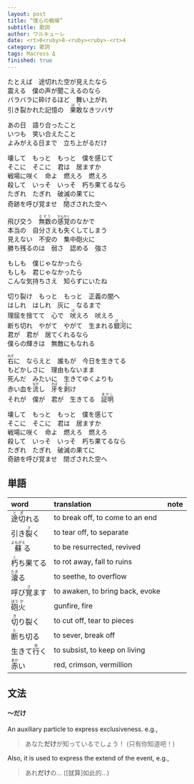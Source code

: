 ```yaml
---
layout: post
title: “僕らの戦場”
subtitle: 歌詞
author: ワルキューレ
date: <rt>0<ruby>8-<ruby><ruby>-<rt>4
category: 歌詞
tags: Macross Δ
finished: true
---
```


<p>
たとえば　途切れた空が見えたなら<br>
震える　僕の声が聞こえるのなら<br>
バラバラに砕けるほど　舞い上がれ <br>
引き裂かれた記憶の　<ruby>果敢<rt>はて</rt></ruby>なきツバサ<br>
</p><p>
あの日　語り合ったこと<br>
いつも　笑い合えたこと<br>
よみがえる日まで　立ち上がるだけ<br>
 </p><p>
壊して　もっと　もっと　僕を感じて<br>
そこに　そこに　君は　居ますか<br>
戦場に咲く　命よ　燃えろ　燃えろ<br>
殺して　いっそ　いっそ　朽ち果てるなら<br>
たぎれ　たぎれ　破滅の果てに<br>
奇跡を呼び覚ませ　<ruby>閉<rt>と</rt></ruby>ざされた空へ<br>
</p><p>
飛び交う　<ruby>無数<rt>むすう</rt></ruby>の<ruby>感覚<rt>かんかく</rt></ruby>のなかで<br>
本当の　自分さえも失くしてしまう<br>
見えない　不安の　集中砲火に<br>
勝ち残るのは　弱さ　認める　強さ<br>
</p><p>
もしも　僕じゃなかったら<br>
もしも　君じゃなかったら<br>
こんな気持ちさえ　知らずにいたね<br>
  </p><p>
切り裂け　もっと　もっと　正義の闇へ<br>
はしれ　はしれ　灰に　なるまで<br>
理屈を捨てて　心で　<ruby>吠<rt>ほ</rt></ruby>えろ　吠えろ<br>
断ち切れ　やがて　やがて　生まれる<ruby>銀河<rt>ほし</rt></ruby>に<br>
君が　君が　居てくれるなら<br>
僕らの輝きは　無敵にもなれる<br>
</p><p>
<ruby>右<rt>みぎ</rt></ruby>に　ならえと　誰もが　今日を生きてる<br>
もどかしさに　理由もないまま<br>
死んだ　みたいに　生きてゆくよりも<br>
赤い血を<ruby>流<rt>なが</rt></ruby>し　<ruby>牙<rt>きば</rt></ruby>を<ruby>剥<rt>む</rt></ruby>け<br>
それが　僕が　君が　生きてる　<ruby>証明<rt>あかし</rt></ruby><br>
</p><p>
壊して　もっと　もっと　僕を感じて<br>
そこに　そこに　君は　居ますか<br>
戦場に咲く　命よ　燃えろ　燃えろ<br>
殺して　いっそ　いっそ　朽ち果てるなら<br>
たぎれ　たぎれ　破滅の果てに<br>
奇跡を呼び覚ませ　閉ざされた空へ<br>
</p>

## 単語
	
|  word       |          translation            |       note        |        
:-----------  | :------------------------------ | ----------------- |
<ruby>途切<rt>とぎ</rt></ruby>れる | to break off, to come to an end ||
引き<ruby>裂<rt>さ</rt></ruby>く　 | to tear off, to separate        ||
<ruby>蘇<rt>よもがえ</rt></ruby>る | to be resurrected, revived      ||
<ruby>朽<rt>く</rt></ruby>ち果てる | to rot away, fall to ruins      ||
<ruby>滾<rt>たぎ</rt></ruby>る    | to seethe, to overflow          || also written as 激る 
呼び<ruby>覚<rt>さ</rt></ruby>ます | to awaken, to bring back, evoke ||
<ruby>砲<rt>ほう</rt></ruby><ruby>火<rt>か</rt></ruby>| gunfire, fire ||
<ruby>切<rt>き</rt></ruby>り裂く   | to cut off, tear to pieces ||
<ruby>断<rt>た</rt></ruby>ち切る   | to sever, break off        ||
生きて<ruby>行<rt>ゆ</rt></ruby>く | to subsist, to keep on living   ||
<ruby>赤<rt>あか</rt></ruby>い    | red, crimson, vermillion || also written as 緋い, 紅い, 丹い, etc.



## 文法
#### 〜だけ
An auxiliary particle to express exclusiveness. e.g.,
> あなた**だけ**が知っているでしょう！
>  (只有你知道吧！)

Also, it is used to express the extend of the event, e.g.,
> あれ**だけ**の...
>  ([就算]如此的…)

